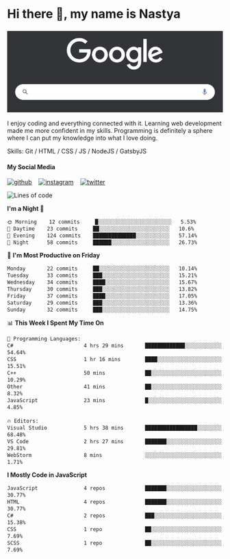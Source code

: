 # Hi there 👋, my name is Nastya
### 
[//]: # (Here may be a photo)

![Google Search](https://raw.githubusercontent.com/nastyacodes/nastyacodes/master/images/google.gif)

I enjoy coding and everything connected with it.
Learning web development made me more confident in my skills.
Programming is definitely a sphere where I can put my knowledge into what I love doing.

Skills: Git / HTML / CSS / JS / NodeJS / GatsbyJS

#### My Social Media
[<img src='images\social-media\github.ico' alt='github' height='50'>](https://github.com/nastyacodes) &nbsp;&nbsp; [<img src='images\social-media\instagram.ico' alt='instagram' height='50'>](https://www.instagram.com/nastyacodes/) &nbsp;&nbsp; [<img src='images\social-media\twitter.ico' alt='twitter' height='50'>](https://twitter.com/nastyacodes)  

<!--START_SECTION:waka-->
![Lines of code](https://img.shields.io/badge/From%20Hello%20World%20I%27ve%20Written-23039%20lines%20of%20code-blue)

**I'm a Night 🦉** 

```text
🌞 Morning    12 commits     █░░░░░░░░░░░░░░░░░░░░░░░░   5.53% 
🌆 Daytime    23 commits     ██░░░░░░░░░░░░░░░░░░░░░░░   10.6% 
🌃 Evening    124 commits    ██████████████░░░░░░░░░░░   57.14% 
🌙 Night      58 commits     ██████░░░░░░░░░░░░░░░░░░░   26.73%

```
📅 **I'm Most Productive on Friday** 

```text
Monday       22 commits     ██░░░░░░░░░░░░░░░░░░░░░░░   10.14% 
Tuesday      33 commits     ███░░░░░░░░░░░░░░░░░░░░░░   15.21% 
Wednesday    34 commits     ████░░░░░░░░░░░░░░░░░░░░░   15.67% 
Thursday     30 commits     ███░░░░░░░░░░░░░░░░░░░░░░   13.82% 
Friday       37 commits     ████░░░░░░░░░░░░░░░░░░░░░   17.05% 
Saturday     29 commits     ███░░░░░░░░░░░░░░░░░░░░░░   13.36% 
Sunday       32 commits     ███░░░░░░░░░░░░░░░░░░░░░░   14.75%

```


📊 **This Week I Spent My Time On** 

```text
💬 Programming Languages: 
C#                       4 hrs 29 mins       █████████████░░░░░░░░░░░░   54.64% 
CSS                      1 hr 16 mins        ████░░░░░░░░░░░░░░░░░░░░░   15.51% 
C++                      50 mins             ██░░░░░░░░░░░░░░░░░░░░░░░   10.29% 
Other                    41 mins             ██░░░░░░░░░░░░░░░░░░░░░░░   8.32% 
JavaScript               23 mins             █░░░░░░░░░░░░░░░░░░░░░░░░   4.85%

🔥 Editors: 
Visual Studio            5 hrs 38 mins       █████████████████░░░░░░░░   68.48% 
VS Code                  2 hrs 27 mins       ███████░░░░░░░░░░░░░░░░░░   29.81% 
WebStorm                 8 mins              ░░░░░░░░░░░░░░░░░░░░░░░░░   1.71%

```

**I Mostly Code in JavaScript** 

```text
JavaScript               4 repos             ███████░░░░░░░░░░░░░░░░░░   30.77% 
HTML                     4 repos             ███████░░░░░░░░░░░░░░░░░░   30.77% 
C#                       2 repos             ███░░░░░░░░░░░░░░░░░░░░░░   15.38% 
CSS                      1 repo              ██░░░░░░░░░░░░░░░░░░░░░░░   7.69% 
SCSS                     1 repo              ██░░░░░░░░░░░░░░░░░░░░░░░   7.69%

```



<!--END_SECTION:waka-->

<!-- [![Top Langs](https://github-readme-stats.vercel.app/api/top-langs/?username=nastyacodes&layout=compact)](https://github.com/anuraghazra/github-readme-stats)

[![willianrod's wakatime stats](https://github-readme-stats.vercel.app/api/wakatime?username=nastyacodes&layout=compact)](https://github.com/anuraghazra/github-readme-stats) -->
